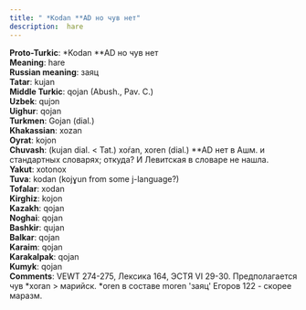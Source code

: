 ```yaml
---
title: " *Kodan **AD но чув нет"
description:  hare
---
```


<strong>Proto-Turkic</strong>:  *Kodan **AD но чув нет<br>
<strong>Meaning</strong>:  hare<br>
<strong>Russian meaning</strong>:  заяц<br>
<strong>Tatar</strong>:  kujan<br>
<strong>Middle Turkic</strong>:  qojan (Abush., Pav. C.)<br>
<strong>Uzbek</strong>:  qujɔn<br>
<strong>Uighur</strong>:  qojan<br>
<strong>Turkmen</strong>:  Gojan (dial.)<br>
<strong>Khakassian</strong>:  xozan<br>
<strong>Oyrat</strong>:  kojon<br>
<strong>Chuvash</strong>:  (kujan dial. < Tat.) xoŕan, xoren (dial.) **AD нет в Ашм. и стандартных словарях; откуда? И Левитская в словаре не нашла.<br>
<strong>Yakut</strong>:  xotonox<br>
<strong>Tuva</strong>:  kodan (kojɣun from some j-language?)<br>
<strong>Tofalar</strong>:  xodan<br>
<strong>Kirghiz</strong>:  kojon<br>
<strong>Kazakh</strong>:  qojan<br>
<strong>Noghai</strong>:  qojan<br>
<strong>Bashkir</strong>:  qujan<br>
<strong>Balkar</strong>:  qojan<br>
<strong>Karaim</strong>:  qojan<br>
<strong>Karakalpak</strong>:  qojan<br>
<strong>Kumyk</strong>:  qojan<br>
<strong>Comments</strong>:  VEWT 274-275, Лексика 164, ЭСТЯ VI 29-30. Предполагается чув *xoran > марийск. *oren в составе moren 'заяц' Егоров 122 - скорее маразм.<br>


